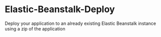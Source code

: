 # Elastic-Beanstalk-Deploy
Deploy your application to an already existing Elastic Beanstalk instance using a zip of the application
